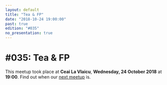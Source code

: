 ```yaml
---
layout: default
title: "Tea & FP"
date: "2018-10-24 19:00:00"
past: true
edition: "#035"
no_presentation: true
---
```


<div class="description">
  <h1><span class="edition-number">#035</span>: Tea &amp; FP</h1>
  <p>This meetup took place at <strong>Ceai La Vlaicu</strong>,
    <strong>Wednesday, 24 October 2018</strong> at <strong>19:00</strong>.
    Find out when our <a href="/next">next meetup</a> is.</p>
</div>

<div class="clear-fix"></div>
